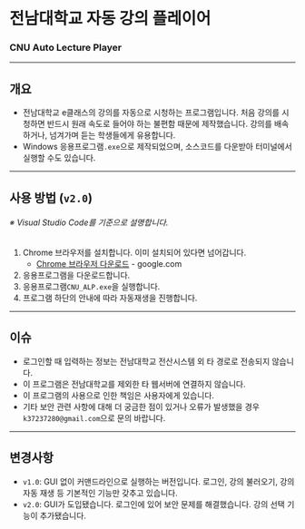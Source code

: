 # 전남대학교 자동 강의 플레이어

### CNU Auto Lecture Player

---

## 개요

-   전남대학교 e클래스의 강의를 자동으로 시청하는 프로그램입니다. 처음 강의를 시청하면 반드시 원래 속도로 들어야 하는 불편함 때문에 제작했습니다. 강의를 배속하거나, 넘겨가며 듣는 학생들에게 유용합니다.
-   Windows 응용프로그램`.exe`으로 제작되었으며, 소스코드를 다운받아 터미널에서 실행할 수도 있습니다.

---

## 사용 방법 (`v2.0`)

###### ※ Visual Studio Code를 기준으로 설명합니다.

1. Chrome 브라우저를 설치합니다. 이미 설치되어 있다면 넘어갑니다.
    - [Chrome 브라우저 다운로드](https://www.google.com/intl/ko_kr/chrome/) - google.com
2. 응용프로그램을 다운로드합니다.
3. 응용프로그램`CNU_ALP.exe`을 실행합니다.
4. 프로그램 하단의 안내에 따라 자동재생을 진행합니다.

---

## 이슈

-   로그인할 때 입력하는 정보는 전남대학교 전산시스템 외 타 경로로 전송되지 않습니다.
-   이 프로그램은 전남대학교를 제외한 타 웹서버에 연결하지 않습니다.
-   이 프로그램의 사용으로 인한 책임은 사용자에게 있습니다.
-   기타 보안 관련 사항에 대해 더 궁금한 점이 있거나 오류가 발생했을 경우 `k37237280@gmail.com`으로 문의 바랍니다.

---

## 변경사항

-   `v1.0`: GUI 없이 커맨드라인으로 실행하는 버전입니다. 로그인, 강의 불러오기, 강의 자동 재생 등 기본적인 기능만 갖추고 있습니다.
-   `v2.0`: GUI가 도입됐습니다. 로그인에 있어 보안 문제를 해결했습니다. 강의 선택 기능이 추가됐습니다.
